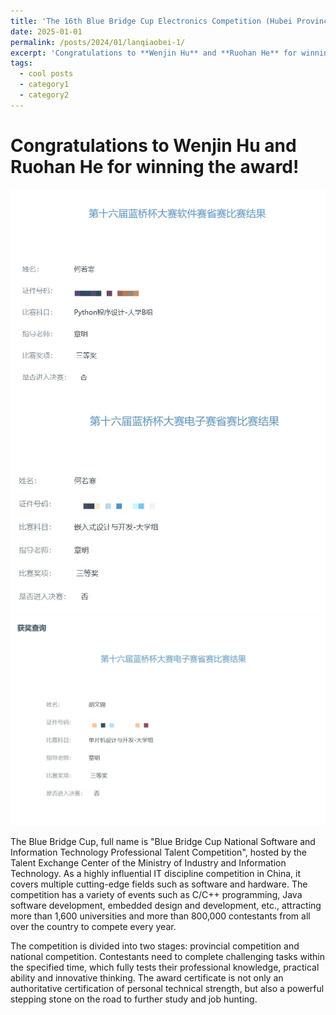 ```yaml
---
title: 'The 16th Blue Bridge Cup Electronics Competition (Hubei Province)'
date: 2025-01-01
permalink: /posts/2024/01/lanqiaobei-1/
excerpt: 'Congratulations to **Wenjin Hu** and **Ruohan He** for winning the award!'
tags:
  - cool posts
  - category1
  - category2
---
```


Congratulations to **Wenjin Hu** and **Ruohan He** for winning the award!
======
<img src='/images/guides-1.jpg'><br/>
<img src='/images/guides-2.jpg'><br/>
<img src='/images/guides-3.jpg'><br/>

The Blue Bridge Cup, full name is "Blue Bridge Cup National Software and Information Technology Professional Talent Competition", hosted by the Talent Exchange Center of the Ministry of Industry and Information Technology. As a highly influential IT discipline competition in China, it covers multiple cutting-edge fields such as software and hardware. The competition has a variety of events such as C/C++ programming, Java software development, embedded design and development, etc., attracting more than 1,600 universities and more than 800,000 contestants from all over the country to compete every year.

The competition is divided into two stages: provincial competition and national competition. Contestants need to complete challenging tasks within the specified time, which fully tests their professional knowledge, practical ability and innovative thinking. The award certificate is not only an authoritative certification of personal technical strength, but also a powerful stepping stone on the road to further study and job hunting.
